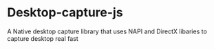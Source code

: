 # Desktop-capture-js
 A Native desktop capture library that uses NAPI and DirectX libaries to capture desktop real fast
